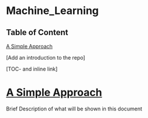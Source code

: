 # Machine_Learning

## Table of Content
[A Simple Approach](#simple)

[Add an introduction to the repo]



[TOC- and inline link]


# <a href="https://github.com/StevenLoaiza/Machine_Learning/blob/master/Introduction/Machine%20Learning%20-%20A%20simple%20approach.ipynb">A Simple Approach</a>
<p> Brief Description of what will be shown in this document</p>
